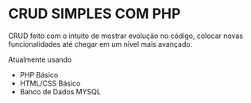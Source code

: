 # CRUD SIMPLES COM PHP 

CRUD feito com o intuito de mostrar evolução no código, colocar novas funcionalidades
até chegar em um nível mais avançado.

Atualmente usando
- PHP Básico
- HTML/CSS Básico
- Banco de Dados MYSQL

